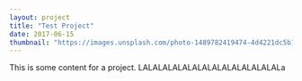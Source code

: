 ```yaml
---
layout: project
title: "Test Project"
date: 2017-06-15
thumbnail: "https://images.unsplash.com/photo-1489782419474-4d4221dc5b10?w=560"
---
```


This is some content for a project. LALALALALALALALALALALALALALALa